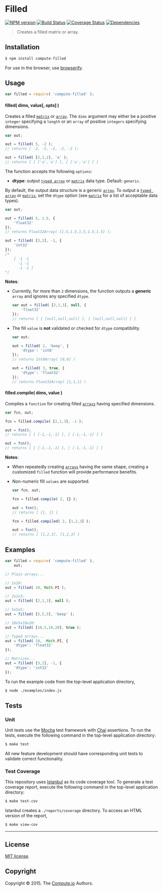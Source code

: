 Filled
===
[![NPM version][npm-image]][npm-url] [![Build Status][travis-image]][travis-url] [![Coverage Status][coveralls-image]][coveralls-url] [![Dependencies][dependencies-image]][dependencies-url]

> Creates a filled matrix or array.


## Installation

``` bash
$ npm install compute-filled
```

For use in the browser, use [browserify](https://github.com/substack/node-browserify).


## Usage

``` javascript
var filled = require( 'compute-filled' );
```

#### filled( dims, value[, opts] )

Creates a filled [`matrix`](https://github.com/dstructs/matrix) or [`array`](https://developer.mozilla.org/en-US/docs/Web/JavaScript/Reference/Global_Objects/Array). The `dims` argument may either be a positive `integer` specifying a `length` or an `array` of positive `integers` specifying dimensions.

``` javascript
var out;

out = filled( 5, -2 );
// returns [ -2, -2, -2, -2, -2 ];

out = filled( [2,1,2], 'a' );
// returns [ [ ['a','a'] ], [ ['a','a'] ] ]
```

The function accepts the following `options`:

*	__dtype__: output [`typed array`](https://developer.mozilla.org/en-US/docs/Web/JavaScript/Typed_arrays) or [`matrix`](https://github.com/dstructs/matrix) data type. Default: `generic`.

By default, the output data structure is a generic [`array`](https://developer.mozilla.org/en-US/docs/Web/JavaScript/Reference/Global_Objects/Array). To output a [`typed array`](https://developer.mozilla.org/en-US/docs/Web/JavaScript/Typed_arrays) or [`matrix`](https://github.com/dstructs/matrix), set the `dtype` option (see [`matrix`](https://github.com/dstructs/matrix) for a list of acceptable data types).

``` javascript
var out;

out = filled( 5, 1.5, {
	'float32'
});
// returns Float32Array( [1.5,1.5,1.5,1.5,1.5] );

out = filled( [3,2], -1, {
	'int32'
});
/*
	[ -1 -1
	  -1 -1
	  -1 -1 ]
*/
```

__Notes__:
*	Currently, for more than `2` dimensions, the function outputs a __generic__ `array` and ignores any specified `dtype`.

	``` javascript
	var out = filled( [2,1,3], null, {
		'float32'
	});
	// returns [ [ [null,null,null] ], [ [null,null,null] ] ]
	```
*	The fill `value` is __not__ validated or checked for `dtype` compatibility.

	``` javascript
	var out;

	out = filled( 2, 'beep', {
		'dtype': 'int8'
	});
	// returns Int8Array( [0,0] )

	out = filled( 3, true, {
		'dtype': 'float32'
	});
	// returns Float32Array( [1,1,1] )
	```


#### filled.compile( dims, value )

Compiles a `function` for creating filled [`arrays`](https://developer.mozilla.org/en-US/docs/Web/JavaScript/Reference/Global_Objects/Array) having specified dimensions.

``` javascript
var fcn, out;

fcn = filled.compile( [2,1,3], -1 );

out = fcn();
// returns [ [ [-1,-1,-1] ], [ [-1,-1,-1] ] ]

out = fcn();
// returns [ [ [-1,-1,-1] ], [ [-1,-1,-1] ] ]
```

__Notes__:
*	When repeatedly creating [`arrays`](https://developer.mozilla.org/en-US/docs/Web/JavaScript/Reference/Global_Objects/Array) having the same shape, creating a customized `filled` function will provide performance benefits.
*	Non-numeric fill `values` are supported.

	``` javascript
	var fcn, out;

	fcn = filled.compile( 2, {} );

	out = fcn();
	// returns [ {}, {} ]

	fcn = filled.compiled( 2, [1,2,3] );

	out = fcn();
	// returns [ [1,2,3], [1,2,3] ]
	```



## Examples

``` javascript
var filled = require( 'compute-filled' ),
	out;

// Plain arrays...

// 1x10:
out = filled( 10, Math.PI );

// 2x1x3:
out = filled( [2,1,3], null );

// 5x5x5:
out = filled( [5,5,5], 'beep' );

// 10x5x10x20:
out = filled( [10,5,10,20], true );

// Typed arrays...
out = filled( 10, -Math.PI, {
	'dtype': 'float32'
});

// Matrices...
out = filled( [3,2], -1, {
	'dtype': 'int32'
});
```

To run the example code from the top-level application directory,

``` bash
$ node ./examples/index.js
```


## Tests

### Unit

Unit tests use the [Mocha](http://mochajs.org/) test framework with [Chai](http://chaijs.com) assertions. To run the tests, execute the following command in the top-level application directory:

``` bash
$ make test
```

All new feature development should have corresponding unit tests to validate correct functionality.


### Test Coverage

This repository uses [Istanbul](https://github.com/gotwarlost/istanbul) as its code coverage tool. To generate a test coverage report, execute the following command in the top-level application directory:

``` bash
$ make test-cov
```

Istanbul creates a `./reports/coverage` directory. To access an HTML version of the report,

``` bash
$ make view-cov
```


---
## License

[MIT license](http://opensource.org/licenses/MIT).


## Copyright

Copyright &copy; 2015. The [Compute.io](https://github.com/compute-io) Authors.


[npm-image]: http://img.shields.io/npm/v/compute-filled.svg
[npm-url]: https://npmjs.org/package/compute-filled

[travis-image]: http://img.shields.io/travis/compute-io/filled/master.svg
[travis-url]: https://travis-ci.org/compute-io/filled

[coveralls-image]: https://img.shields.io/coveralls/compute-io/filled/master.svg
[coveralls-url]: https://coveralls.io/r/compute-io/filled?branch=master

[dependencies-image]: http://img.shields.io/david/compute-io/filled.svg
[dependencies-url]: https://david-dm.org/compute-io/filled

[dev-dependencies-image]: http://img.shields.io/david/dev/compute-io/filled.svg
[dev-dependencies-url]: https://david-dm.org/dev/compute-io/filled

[github-issues-image]: http://img.shields.io/github/issues/compute-io/filled.svg
[github-issues-url]: https://github.com/compute-io/filled/issues
